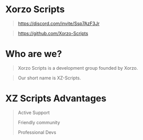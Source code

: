 # Xorzo Scripts

> https://discord.com/invite/Ssp7AzF3Jr

> https://github.com/Xorzo-Scripts

# Who are we?
> Xorzo Scripts is a development group founded by Xorzo. 

> Our short name is XZ-Scripts.

# XZ Scripts Advantages
> Active Support
> 
> Friendly community
> 
> Professional Devs
